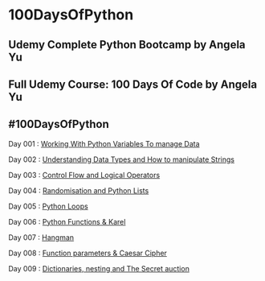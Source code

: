 # 100DaysOfPython
## Udemy Complete Python Bootcamp by Angela Yu
## Full Udemy Course: 100 Days Of Code by Angela Yu
## #100DaysOfPython
Day 001 : [ Working With Python Variables To manage Data ](https://github.com/pseudovicky/100DaysOfPython/tree/main/Day%20001%20-%20Beginner%20-%20Working%20With%20Variables%20In%20Python%20to%20Manage%20Data)

Day 002 : [ Understanding Data Types and How to manipulate Strings ](https://github.com/pseudovicky/100DaysOfPython/tree/main/Day%20002%20-%20Beginner%20-%20Understanding%20Data%20Types%20and%20How%20to%20manipulate%20Strings)

Day 003 : [ Control Flow and Logical Operators ](https://github.com/pseudovicky/100DaysOfPython/tree/main/Day%20003%20-%20Beginner%20-%20Control%20Flow%20and%20Logical%20Operators)

Day 004 : [ Randomisation and Python Lists ](https://github.com/pseudovicky/100DaysOfPython/tree/main/Day%20004%20-%20Beginner%20-%20Randomisation%20and%20python%20Lists)

Day 005 : [ Python Loops ](https://github.com/pseudovicky/100DaysOfPython/tree/main/Day%20005%20-%20Beginner%20-%20Python%20Loops)

Day 006 : [ Python Functions & Karel ](https://github.com/pseudovicky/100DaysOfPython/tree/main/Day%20006%20-%20Beginner%20-%20Python%20Functions%20%26%20Karel)

Day 007 : [ Hangman ](https://github.com/pseudovicky/100DaysOfPython/tree/main/Day%20007%20-%20Beginner%20-%20Hangman)

Day 008 : [ Function parameters & Caesar Cipher ](https://github.com/pseudovicky/100DaysOfPython/tree/main/Day%20008%20-%20Beginner%20-%20Function%20parameters%20%26%20Caesar%20Cipher)

Day 009 : [ Dictionaries, nesting and The Secret auction ](https://github.com/pseudovicky/100DaysOfPython/tree/main/Day%20009%20-%20Beginner%20-%20Dictionaries%2C%20nesting%20and%20The%20Secret%20auction)

